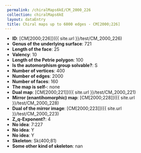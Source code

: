 ```yaml
--- 
 permalink: /chiralMaps6kE/CM_2000_226 
 collection: chiralMaps6kE
 layout: dataEntry
 title: Chiral maps up to 6000 edges - CM[2000;226]
---
```


- **ID**: [CM[2000;226]]({{ site.url }}/test/CM_2000_226)
- **Genus of the underlying surface**: 721
- **Length of the face**: 25
- **Valency**: 10
- **Length of the Petrie polygon**: 100
- **Is the automorphism group solvable?**: S
- **Number of vertices**: 400
- **Number of edges**: 2000
- **Number of faces**: 160
- **The map is self-**: none
- **Dual map**: [CM[2000;221]]({{ site.url }}/test/CM_2000_221)
- **Mirror (enantihomorphic) map**: [CM[2000;228]]({{ site.url }}/test/CM_2000_228)
- **Dual of the mirror image**: [CM[2000;223]]({{ site.url }}/test/CM_2000_223)
- **Z_q-Exponent?**: 4
- **No idea**:  7:227
- **No idea**: Y
- **No idea**: Y
- **Skeleton**: Sk(400;81)
- **Some other kind of skeleton**: nan
